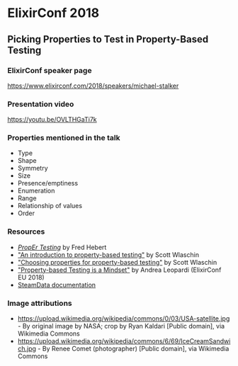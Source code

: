 # ElixirConf 2018

## Picking Properties to Test in Property-Based Testing

### ElixirConf speaker page
https://www.elixirconf.com/2018/speakers/michael-stalker

### Presentation video
https://youtu.be/OVLTHGaTi7k

### Properties mentioned in the talk
* Type
* Shape
* Symmetry
* Size
* Presence/emptiness
* Enumeration
* Range
* Relationship of values
* Order

### Resources
* [_PropEr Testing_](http://propertesting.com/toc.html) by Fred Hebert
* ["An introduction to property-based testing"](https://fsharpforfunandprofit.com/posts/property-based-testing/) by Scott Wlaschin
* ["Choosing properties for property-based testing"](https://fsharpforfunandprofit.com/posts/property-based-testing-2/) by Scott Wlaschin
* ["Property-based Testing is a Mindset"](https://www.youtube.com/watch?v=p84DMv8TQuo) by Andrea Leopardi (ElixirConf EU 2018)
* [SteamData documentation](https://hexdocs.pm/stream_data/StreamData.html)

### Image attributions
* https://upload.wikimedia.org/wikipedia/commons/0/03/USA-satellite.jpg - By original image by NASA; crop by Ryan Kaldari [Public domain], via Wikimedia Commons
* https://upload.wikimedia.org/wikipedia/commons/6/69/IceCreamSandwich.jpg - By Renee Comet (photographer) [Public domain], via Wikimedia Commons
